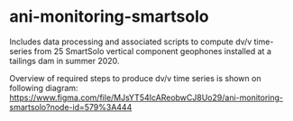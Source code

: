 # ani-monitoring-smartsolo
Includes data processing and associated scripts to compute dv/v time-series from 25 SmartSolo vertical component geophones installed at a tailings dam in summer 2020.

Overview of required steps to produce dv/v time series is shown on following diagram:
https://www.figma.com/file/MJsYT54IcAReobwCJ8Uo29/ani-monitoring-smartsolo?node-id=579%3A444
